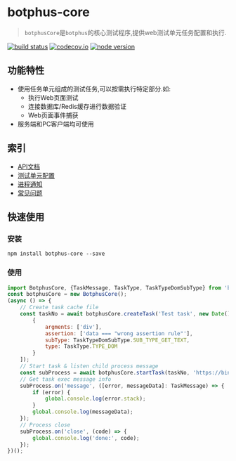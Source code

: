 # botphus-core
> `botphusCore`是`botphus`的核心测试程序,提供web测试单元任务配置和执行.

[![build status][travis-image]][travis-url]
[![codecov.io][codecov-image]][codecov-url]
[![node version][node-image]][node-url]

[travis-image]: https://img.shields.io/travis/botphus/botphus-core/master.svg?style=flat-square
[travis-url]: https://travis-ci.org/botphus/botphus-core
[codecov-image]: https://img.shields.io/codecov/c/github/botphus/botphus-core/master.svg?style=flat-square
[codecov-url]: https://codecov.io/github/botphus/botphus-core?branch=master
[node-image]: https://img.shields.io/badge/node.js-%3E=_6-green.svg?style=flat-square
[node-url]: http://nodejs.org/download/

## 功能特性
- 使用任务单元组成的测试任务,可以按需执行特定部分.如:
    - 执行Web页面测试
    - 连接数据库/Redis缓存进行数据验证
    - Web页面事件捕获
- 服务端和PC客户端均可使用

## 索引
- [API文档](docs/API.md)
- [测试单元配置](docs/unit.md)
- [进程通知](docs/process_message.md)
- [常见问题](docs/troubleshooting.md)

## 快速使用

### 安装
```shell
npm install botphus-core --save
```

### 使用
```javascript
import BotphusCore, {TaskMessage, TaskType, TaskTypeDomSubType} from 'botphus-core';
const botphusCore = new BotphusCore();
(async () => {
    // Create task cache file
    const taskNo = await botphusCore.createTask('Test task', new Date().getTime(), [
        {
            argments: ['div'],
            assertion: ['data === "wrong assertion rule"'],
            subType: TaskTypeDomSubType.SUB_TYPE_GET_TEXT,
            type: TaskType.TYPE_DOM
        }
    ]);
    // Start task & listen child process message
    const subProcess = await botphusCore.startTask(taskNo, 'https://bing.com/');
    // Get task exec message info
    subProcess.on('message', ([error, messageData]: TaskMessage) => {
        if (error) {
            global.console.log(error.stack);
        }
        global.console.log(messageData);
    });
    // Process close
    subProcess.on('close', (code) => {
        global.console.log('done:', code);
    });
})();
```